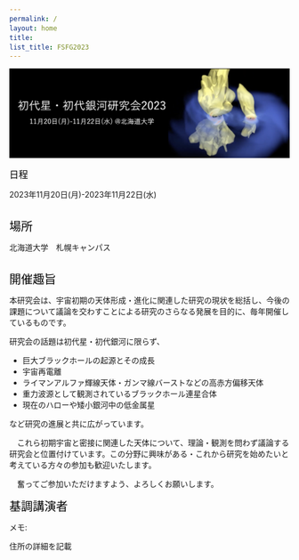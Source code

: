 ```yaml
---
permalink: /
layout: home
title: 
list_title: FSFG2023
---
```


<img src="./assets/imgs/fsfg.png" width="800px">

<span style="font-size: 120%; color: black;">日程 </span> 

2023年11月20日(月)-2023年11月22日(水) 
<br><br>

<span style="font-size: 150%; color: black;">場所 </span> 

北海道大学　札幌キャンパス
<br><br>

<span style="font-size: 150%; color: black;">開催趣旨 </span> 

本研究会は、宇宙初期の天体形成・進化に関連した研究の現状を総括し、今後の課題について議論を交わすことによる研究のさらなる発展を目的に、毎年開催しているものです。

研究会の話題は初代星・初代銀河に限らず、

- 巨大ブラックホールの起源とその成長
- 宇宙再電離
- ライマンアルファ輝線天体・ガンマ線バーストなどの高赤方偏移天体
- 重力波源として観測されているブラックホール連星合体
- 現在のハローや矮小銀河中の低金属星

など研究の進展と共に広がっています。

　これら初期宇宙と密接に関連した天体について、理論・観測を問わず議論する研究会と位置付けています。この分野に興味がある・これから研究を始めたいと考えている方々の参加も歓迎いたします。

　奮ってご参加いただけますよう、よろしくお願いします。

<span style="font-size: 150%; color: black;">基調講演者 </span> 

メモ: 

住所の詳細を記載
